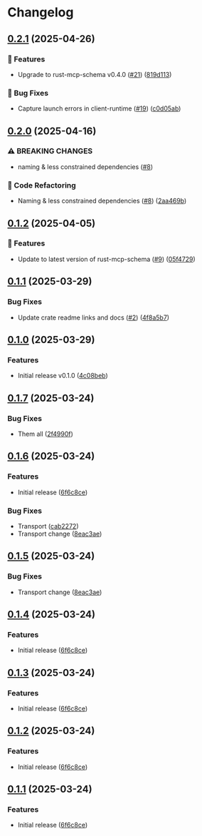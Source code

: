 # Changelog

## [0.2.1](https://github.com/rust-mcp-stack/rust-mcp-sdk/compare/rust-mcp-transport-v0.2.0...rust-mcp-transport-v0.2.1) (2025-04-26)


### 🚀 Features

* Upgrade to rust-mcp-schema v0.4.0 ([#21](https://github.com/rust-mcp-stack/rust-mcp-sdk/issues/21)) ([819d113](https://github.com/rust-mcp-stack/rust-mcp-sdk/commit/819d1135b469e4aa8e857c81e25c81c331084fb1))


### 🐛 Bug Fixes

* Capture launch errors in client-runtime ([#19](https://github.com/rust-mcp-stack/rust-mcp-sdk/issues/19)) ([c0d05ab](https://github.com/rust-mcp-stack/rust-mcp-sdk/commit/c0d05ab73b1ac7edc7c410f2f14f0b86d4343c1d))

## [0.2.0](https://github.com/rust-mcp-stack/rust-mcp-sdk/compare/rust-mcp-transport-v0.1.2...rust-mcp-transport-v0.2.0) (2025-04-16)


### ⚠ BREAKING CHANGES

* naming & less constrained dependencies ([#8](https://github.com/rust-mcp-stack/rust-mcp-sdk/issues/8))

### 🚜 Code Refactoring

* Naming & less constrained dependencies ([#8](https://github.com/rust-mcp-stack/rust-mcp-sdk/issues/8)) ([2aa469b](https://github.com/rust-mcp-stack/rust-mcp-sdk/commit/2aa469b1f7f53f6cda23141c961467ece738047e))

## [0.1.2](https://github.com/rust-mcp-stack/rust-mcp-sdk/compare/rust-mcp-transport-v0.1.1...rust-mcp-transport-v0.1.2) (2025-04-05)


### 🚀 Features

* Update to latest version of rust-mcp-schema ([#9](https://github.com/rust-mcp-stack/rust-mcp-sdk/issues/9)) ([05f4729](https://github.com/rust-mcp-stack/rust-mcp-sdk/commit/05f47296e7ef5eff93c5c4e7370a2d1c055328b5))

## [0.1.1](https://github.com/rust-mcp-stack/rust-mcp-sdk/compare/rust-mcp-transport-v0.1.0...rust-mcp-transport-v0.1.1) (2025-03-29)


### Bug Fixes

* Update crate readme links and docs ([#2](https://github.com/rust-mcp-stack/rust-mcp-sdk/issues/2)) ([4f8a5b7](https://github.com/rust-mcp-stack/rust-mcp-sdk/commit/4f8a5b74559b97bf9e7229c120c383caf7f53a36))

## [0.1.0](https://github.com/rust-mcp-stack/rust-mcp-sdk/compare/rust-mcp-transport-v0.1.0...rust-mcp-transport-v0.1.0) (2025-03-29)


### Features

* Initial release v0.1.0 ([4c08beb](https://github.com/rust-mcp-stack/rust-mcp-sdk/commit/4c08beb73b102c77e65b724b284008071b7f5ef4))

## [0.1.7](https://github.com/hashemix/rust-mcp-sdk/compare/rust-mcp-transport-v0.1.6...rust-mcp-transport-v0.1.7) (2025-03-24)


### Bug Fixes

* Them all ([2f4990f](https://github.com/hashemix/rust-mcp-sdk/commit/2f4990fbeb9ef5e5b40a7ccb31e9583e318a36ad))

## [0.1.6](https://github.com/hashemix/rust-mcp-sdk/compare/rust-mcp-transport-v0.1.5...rust-mcp-transport-v0.1.6) (2025-03-24)


### Features

* Initial release ([6f6c8ce](https://github.com/hashemix/rust-mcp-sdk/commit/6f6c8cec8fe1277fc39f4ddce6f17b36129bedee))


### Bug Fixes

* Transport ([cab2272](https://github.com/hashemix/rust-mcp-sdk/commit/cab22725fdd2f618020edd4be9b39862d30f2676))
* Transport change ([8eac3ae](https://github.com/hashemix/rust-mcp-sdk/commit/8eac3aeafbcf5f88b81c758fdb0da980a00fa934))

## [0.1.5](https://github.com/hashemix/rust-mcp-sdk/compare/rust-mcp-transport-v0.1.4...rust-mcp-transport-v0.1.5) (2025-03-24)


### Bug Fixes

* Transport change ([8eac3ae](https://github.com/hashemix/rust-mcp-sdk/commit/8eac3aeafbcf5f88b81c758fdb0da980a00fa934))

## [0.1.4](https://github.com/hashemix/rust-mcp-sdk/compare/rust-mcp-transport-v0.1.3...rust-mcp-transport-v0.1.4) (2025-03-24)


### Features

* Initial release ([6f6c8ce](https://github.com/hashemix/rust-mcp-sdk/commit/6f6c8cec8fe1277fc39f4ddce6f17b36129bedee))

## [0.1.3](https://github.com/hashemix/rust-mcp-sdk/compare/v0.1.2...v0.1.3) (2025-03-24)


### Features

* Initial release ([6f6c8ce](https://github.com/hashemix/rust-mcp-sdk/commit/6f6c8cec8fe1277fc39f4ddce6f17b36129bedee))

## [0.1.2](https://github.com/hashemix/rust-mcp-sdk/compare/v0.1.1...v0.1.2) (2025-03-24)


### Features

* Initial release ([6f6c8ce](https://github.com/hashemix/rust-mcp-sdk/commit/6f6c8cec8fe1277fc39f4ddce6f17b36129bedee))

## [0.1.1](https://github.com/hashemix/rust-mcp-sdk/compare/transport-v0.1.0...transport-v0.1.1) (2025-03-24)


### Features

* Initial release ([6f6c8ce](https://github.com/hashemix/rust-mcp-sdk/commit/6f6c8cec8fe1277fc39f4ddce6f17b36129bedee))
